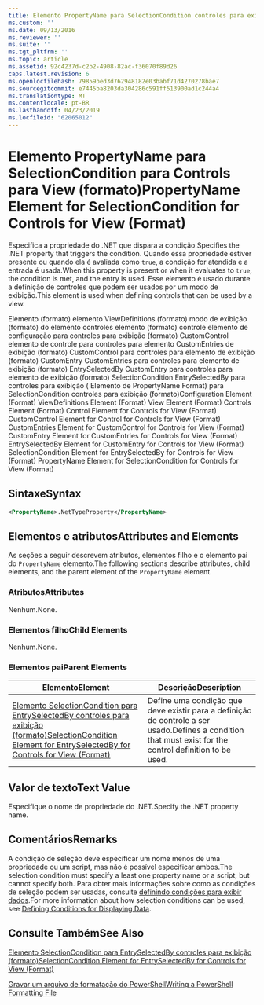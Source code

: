 ```yaml
---
title: Elemento PropertyName para SelectionCondition controles para exibição (formato) | Microsoft Docs
ms.custom: ''
ms.date: 09/13/2016
ms.reviewer: ''
ms.suite: ''
ms.tgt_pltfrm: ''
ms.topic: article
ms.assetid: 92c4237d-c2b2-4908-82ac-f36070f89d26
caps.latest.revision: 6
ms.openlocfilehash: 79859bed3d762948182e03babf71d4270278bae7
ms.sourcegitcommit: e7445ba8203da304286c591ff513900ad1c244a4
ms.translationtype: MT
ms.contentlocale: pt-BR
ms.lasthandoff: 04/23/2019
ms.locfileid: "62065012"
---
```

# <a name="propertyname-element-for-selectioncondition-for-controls-for-view-format"></a><span data-ttu-id="639ba-102">Elemento PropertyName para SelectionCondition para Controls para View (formato)</span><span class="sxs-lookup"><span data-stu-id="639ba-102">PropertyName Element for SelectionCondition for Controls for View (Format)</span></span>

<span data-ttu-id="639ba-103">Especifica a propriedade do .NET que dispara a condição.</span><span class="sxs-lookup"><span data-stu-id="639ba-103">Specifies the .NET property that triggers the condition.</span></span> <span data-ttu-id="639ba-104">Quando essa propriedade estiver presente ou quando ela é avaliada como `true`, a condição for atendida e a entrada é usada.</span><span class="sxs-lookup"><span data-stu-id="639ba-104">When this property is present or when it evaluates to `true`, the condition is met, and the entry is used.</span></span> <span data-ttu-id="639ba-105">Esse elemento é usado durante a definição de controles que podem ser usados por um modo de exibição.</span><span class="sxs-lookup"><span data-stu-id="639ba-105">This element is used when defining controls that can be used by a view.</span></span>

<span data-ttu-id="639ba-106">Elemento (formato) elemento ViewDefinitions (formato) modo de exibição (formato) do elemento controles elemento (formato) controle elemento de configuração para controles para exibição (formato) CustomControl elemento de controle para controles para elemento CustomEntries de exibição (formato) CustomControl para controles para elemento de exibição (formato) CustomEntry CustomEntries para controles para elemento de exibição (formato) EntrySelectedBy CustomEntry para controles para elemento de exibição (formato) SelectionCondition EntrySelectedBy para controles para exibição ( Elemento de PropertyName Format) para SelectionCondition controles para exibição (formato)</span><span class="sxs-lookup"><span data-stu-id="639ba-106">Configuration Element (Format) ViewDefinitions Element (Format) View Element (Format) Controls Element (Format) Control Element for Controls for View (Format) CustomControl Element for Control for Controls for View (Format) CustomEntries Element for CustomControl for Controls for View (Format) CustomEntry Element for CustomEntries for Controls for View (Format) EntrySelectedBy Element for CustomEntry for Controls for View (Format) SelectionCondition Element for EntrySelectedBy for Controls for View (Format) PropertyName Element for SelectionCondition for Controls for View (Format)</span></span>

## <a name="syntax"></a><span data-ttu-id="639ba-107">Sintaxe</span><span class="sxs-lookup"><span data-stu-id="639ba-107">Syntax</span></span>

```xml
<PropertyName>.NetTypeProperty</PropertyName>
```

## <a name="attributes-and-elements"></a><span data-ttu-id="639ba-108">Elementos e atributos</span><span class="sxs-lookup"><span data-stu-id="639ba-108">Attributes and Elements</span></span>

<span data-ttu-id="639ba-109">As seções a seguir descrevem atributos, elementos filho e o elemento pai do `PropertyName` elemento.</span><span class="sxs-lookup"><span data-stu-id="639ba-109">The following sections describe attributes, child elements, and the parent element of the `PropertyName` element.</span></span>

### <a name="attributes"></a><span data-ttu-id="639ba-110">Atributos</span><span class="sxs-lookup"><span data-stu-id="639ba-110">Attributes</span></span>

<span data-ttu-id="639ba-111">Nenhum.</span><span class="sxs-lookup"><span data-stu-id="639ba-111">None.</span></span>

### <a name="child-elements"></a><span data-ttu-id="639ba-112">Elementos filho</span><span class="sxs-lookup"><span data-stu-id="639ba-112">Child Elements</span></span>

<span data-ttu-id="639ba-113">Nenhum.</span><span class="sxs-lookup"><span data-stu-id="639ba-113">None.</span></span>

### <a name="parent-elements"></a><span data-ttu-id="639ba-114">Elementos pai</span><span class="sxs-lookup"><span data-stu-id="639ba-114">Parent Elements</span></span>

|<span data-ttu-id="639ba-115">Elemento</span><span class="sxs-lookup"><span data-stu-id="639ba-115">Element</span></span>|<span data-ttu-id="639ba-116">Descrição</span><span class="sxs-lookup"><span data-stu-id="639ba-116">Description</span></span>|
|-------------|-----------------|
|[<span data-ttu-id="639ba-117">Elemento SelectionCondition para EntrySelectedBy controles para exibição (formato)</span><span class="sxs-lookup"><span data-stu-id="639ba-117">SelectionCondition Element for EntrySelectedBy for Controls for View (Format)</span></span>](./selectioncondition-element-for-entryselectedby-for-controls-for-view-format.md)|<span data-ttu-id="639ba-118">Define uma condição que deve existir para a definição de controle a ser usado.</span><span class="sxs-lookup"><span data-stu-id="639ba-118">Defines a condition that must exist for the control definition to be used.</span></span>|

## <a name="text-value"></a><span data-ttu-id="639ba-119">Valor de texto</span><span class="sxs-lookup"><span data-stu-id="639ba-119">Text Value</span></span>

<span data-ttu-id="639ba-120">Especifique o nome de propriedade do .NET.</span><span class="sxs-lookup"><span data-stu-id="639ba-120">Specify the .NET property name.</span></span>

## <a name="remarks"></a><span data-ttu-id="639ba-121">Comentários</span><span class="sxs-lookup"><span data-stu-id="639ba-121">Remarks</span></span>

<span data-ttu-id="639ba-122">A condição de seleção deve especificar um nome menos de uma propriedade ou um script, mas não é possível especificar ambos.</span><span class="sxs-lookup"><span data-stu-id="639ba-122">The selection condition must specify a least one property name or a script, but cannot specify both.</span></span> <span data-ttu-id="639ba-123">Para obter mais informações sobre como as condições de seleção podem ser usadas, consulte [definindo condições para exibir dados](./defining-conditions-for-displaying-data.md).</span><span class="sxs-lookup"><span data-stu-id="639ba-123">For more information about how selection conditions can be used, see [Defining Conditions for Displaying Data](./defining-conditions-for-displaying-data.md).</span></span>

## <a name="see-also"></a><span data-ttu-id="639ba-124">Consulte Também</span><span class="sxs-lookup"><span data-stu-id="639ba-124">See Also</span></span>

[<span data-ttu-id="639ba-125">Elemento SelectionCondition para EntrySelectedBy controles para exibição (formato)</span><span class="sxs-lookup"><span data-stu-id="639ba-125">SelectionCondition Element for EntrySelectedBy for Controls for View (Format)</span></span>](./selectioncondition-element-for-entryselectedby-for-controls-for-view-format.md)

[<span data-ttu-id="639ba-126">Gravar um arquivo de formatação do PowerShell</span><span class="sxs-lookup"><span data-stu-id="639ba-126">Writing a PowerShell Formatting File</span></span>](./writing-a-powershell-formatting-file.md)
